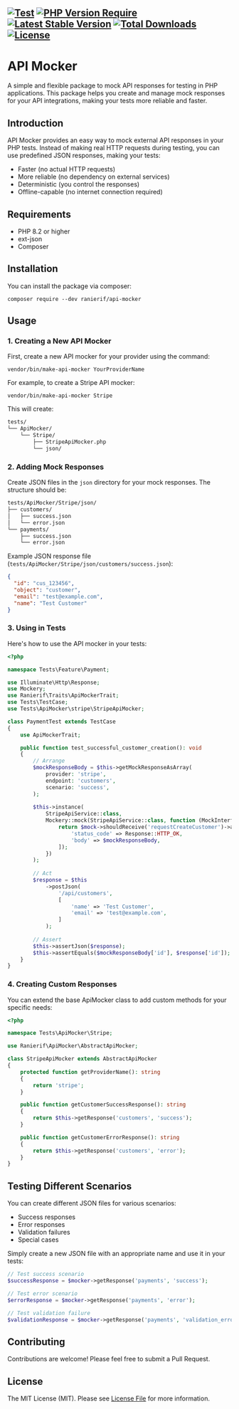 [![Test](https://github.com/ranierif/api-mocker/actions/workflows/test.yml/badge.svg)](https://github.com/ranierif/api-mocker/actions/workflows/test.yml)
[![PHP Version Require](http://poser.pugx.org/ranierif/api-mocker/require/php)](https://packagist.org/packages/ranierif/api-mocker)
[![Latest Stable Version](http://poser.pugx.org/ranierif/api-mocker/v)](https://packagist.org/packages/ranierif/api-mocker) 
[![Total Downloads](http://poser.pugx.org/ranierif/api-mocker/downloads)](https://packagist.org/packages/ranierif/api-mocker) 
[![License](http://poser.pugx.org/ranierif/api-mocker/license)](https://packagist.org/packages/ranierif/api-mocker)
------

# API Mocker

A simple and flexible package to mock API responses for testing in PHP applications. This package helps you create and manage mock responses for your API integrations, making your tests more reliable and faster.

## Introduction

API Mocker provides an easy way to mock external API responses in your PHP tests. Instead of making real HTTP requests during testing, you can use predefined JSON responses, making your tests:

- Faster (no actual HTTP requests)
- More reliable (no dependency on external services)
- Deterministic (you control the responses)
- Offline-capable (no internet connection required)

## Requirements

- PHP 8.2 or higher
- ext-json
- Composer

## Installation

You can install the package via composer:

```shell
composer require --dev ranierif/api-mocker
```

## Usage

### 1. Creating a New API Mocker

First, create a new API mocker for your provider using the command:

```shell
vendor/bin/make-api-mocker YourProviderName
```

For example, to create a Stripe API mocker:

```shell
vendor/bin/make-api-mocker Stripe
```

This will create:

```markdown
tests/ 
└── ApiMocker/ 
    └── Stripe/ 
        ├── StripeApiMocker.php 
        └── json/
```

### 2. Adding Mock Responses

Create JSON files in the `json` directory for your mock responses. The structure should be:

```markdown
tests/ApiMocker/Stripe/json/
├── customers/
│   ├── success.json
│   └── error.json
└── payments/
    ├── success.json
    └── error.json
```

Example JSON response file (`tests/ApiMocker/Stripe/json/customers/success.json`):

```json
{
  "id": "cus_123456",
  "object": "customer",
  "email": "test@example.com",
  "name": "Test Customer"
}
```

### 3. Using in Tests

Here's how to use the API mocker in your tests:

```php
<?php

namespace Tests\Feature\Payment;

use Illuminate\Http\Response;
use Mockery;
use Ranierif\Traits\ApiMockerTrait;
use Tests\TestCase;
use Tests\ApiMocker\stripe\StripeApiMocker;

class PaymentTest extends TestCase
{
    use ApiMockerTrait;

    public function test_successful_customer_creation(): void
    {
        // Arrange
        $mockResponseBody = $this->getMockResponseAsArray(
            provider: 'stripe', 
            endpoint: 'customers', 
            scenario: 'success',
        );
                
        $this->instance(
            StripeApiService::class,
            Mockery::mock(StripeApiService::class, function (MockInterface $mock) use ($mockResponseBody) {
                return $mock->shouldReceive('requestCreateCustomer')->andReturn([
                    'status_code' => Response::HTTP_OK,
                    'body' => $mockResponseBody,
                ]);
            })
        );
        
        // Act
        $response = $this
            ->postJson(
                '/api/customers',
                [
                    'name' => 'Test Customer',
                    'email' => 'test@example.com',
                ]
            );
        
        // Assert
        $this->assertJson($response);
        $this->assertEquals($mockResponseBody['id'], $response['id']);
    }
}
```

### 4. Creating Custom Responses

You can extend the base ApiMocker class to add custom methods for your specific needs:

```php
<?php

namespace Tests\ApiMocker\Stripe;

use Ranierif\ApiMocker\AbstractApiMocker;

class StripeApiMocker extends AbstractApiMocker
{
    protected function getProviderName(): string
    {
        return 'stripe';
    }

    public function getCustomerSuccessResponse(): string
    {
        return $this->getResponse('customers', 'success');
    }

    public function getCustomerErrorResponse(): string
    {
        return $this->getResponse('customers', 'error');
    }
}
```

## Testing Different Scenarios

You can create different JSON files for various scenarios:

- Success responses
- Error responses
- Validation failures
- Special cases

Simply create a new JSON file with an appropriate name and use it in your tests:

```php
// Test success scenario
$successResponse = $mocker->getResponse('payments', 'success');

// Test error scenario
$errorResponse = $mocker->getResponse('payments', 'error');

// Test validation failure
$validationResponse = $mocker->getResponse('payments', 'validation_error');
```

## Contributing

Contributions are welcome! Please feel free to submit a Pull Request.

## License

The MIT License (MIT). Please see [License File](LICENSE.md) for more information.
